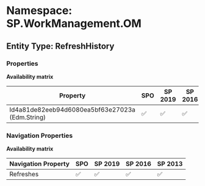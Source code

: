 # Namespace: SP.WorkManagement.OM

## Entity Type: RefreshHistory

### Properties

**Availability matrix**

Property | SPO | SP 2019 | SP 2016 | SP 2013
----------|-----|---------|---------|--------
Id4a81de82eeb94d6080ea5bf63e27023a (Edm.String) | ✅ | ✅ | ✅ | ✅

### Navigation Properties

**Availability matrix**

Navigation Property | SPO | SP 2019 | SP 2016 | SP 2013
----------|-----|---------|---------|--------
Refreshes | ✅ | ✅ | ✅ | ✅
